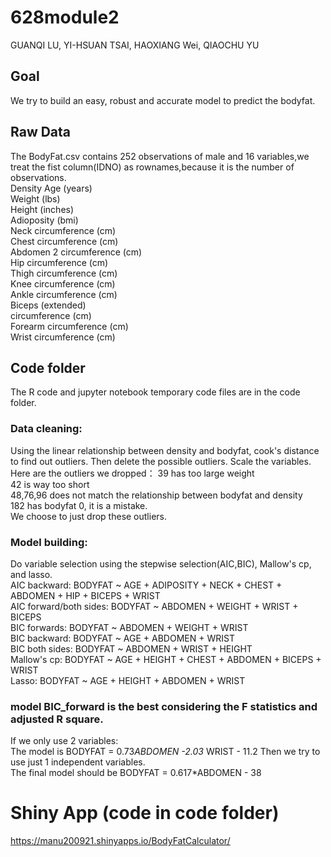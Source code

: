 # 628module2
GUANQI LU, YI-HSUAN TSAI, HAOXIANG Wei, QIAOCHU YU  

## Goal 
We try to build an easy, robust and accurate model to  predict the bodyfat.   



## Raw Data  
The BodyFat.csv contains 252 observations of male and 16 variables,we treat the fist column(IDNO) as rownames,because it is the number of observations.   
Density
Age (years)  
Weight (lbs)  
Height (inches)  
Adioposity (bmi)  
Neck circumference (cm)   
Chest circumference (cm)  
Abdomen 2 circumference (cm)   
Hip circumference (cm)   
Thigh circumference (cm)  
Knee circumference (cm)   
Ankle circumference (cm)   
Biceps (extended)    
circumference (cm)    
Forearm circumference (cm)   
Wrist circumference (cm)     

## Code folder
The R code and jupyter notebook temporary code files are in the code folder.   
### Data cleaning:  
Using the linear relationship between density and bodyfat, cook's distance to find out outliers. Then delete the possible outliers. Scale the variables.  
Here are the outliers we dropped：
39 has too large weight  
42 is way too short  
48,76,96 does not match the relationship between bodyfat and density  
182 has bodyfat 0, it is a mistake.  
We choose to just drop these outliers.  
### Model building:   
Do variable selection using the stepwise selection(AIC,BIC), Mallow's cp, and lasso.   
AIC backward: BODYFAT ~ AGE + ADIPOSITY + NECK + CHEST + ABDOMEN + HIP + BICEPS + 
    WRIST  
AIC forward/both sides: BODYFAT ~ ABDOMEN + WEIGHT + WRIST + BICEPS  
BIC forwards: BODYFAT ~ ABDOMEN + WEIGHT + WRIST  
BIC backward: BODYFAT ~ AGE + ABDOMEN + WRIST  
BIC both sides: BODYFAT ~ ABDOMEN + WRIST + HEIGHT  
Mallow's cp: BODYFAT ~ AGE + HEIGHT + CHEST + ABDOMEN + BICEPS + WRIST  
Lasso: BODYFAT ~ AGE + HEIGHT + ABDOMEN + WRIST   
 


### model BIC_forward  is the best considering the F statistics and adjusted R square.   
 If we only use 2 variables:  
 The model is BODYFAT = 0.73*ABDOMEN  -2.03* WRIST - 11.2 
 Then we try to use just 1 independent variables.  
 The final model should be BODYFAT = 0.617*ABDOMEN  - 38  


# Shiny App (code in code folder)
https://manu200921.shinyapps.io/BodyFatCalculator/  



